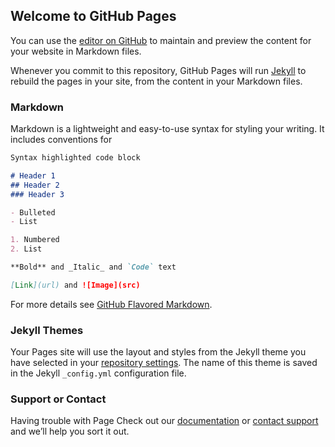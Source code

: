 ## Welcome to GitHub Pages

You can use the [editor on GitHub](https://github.com/nikhil-ak/coursera-test/edit/master/README.md) to maintain and preview the content for your website in Markdown files.

Whenever you commit to this repository, GitHub Pages will run [Jekyll](https://jekyllrb.com/) to rebuild the pages in your site, from the content in your Markdown files.

### Markdown

Markdown is a lightweight and easy-to-use syntax for styling your writing. It includes conventions for

```markdown
Syntax highlighted code block

# Header 1
## Header 2
### Header 3

- Bulleted
- List

1. Numbered
2. List

**Bold** and _Italic_ and `Code` text

[Link](url) and ![Image](src)
```

For more details see [GitHub Flavored Markdown](https://guides.github.com/features/mastering-markdown/).

### Jekyll Themes

Your Pages site will use the layout and styles from the Jekyll theme you have selected in your [repository settings](https://github.com/nikhil-ak/coursera-test/settings). The name of this theme is saved in the Jekyll `_config.yml` configuration file.

### Support or Contact

Having trouble with Page Check out our [documentation](https://help.github.com/categories/github-pages-basics/) or [contact support](https://github.com/contact) and we’ll help you sort it out.
